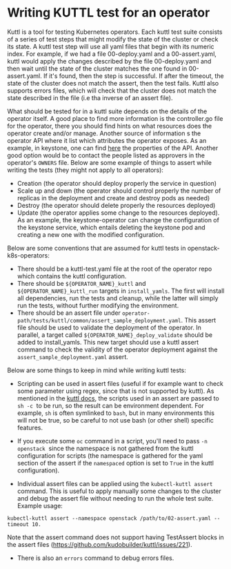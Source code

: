 Writing KUTTL test for an operator
==================================

Kuttl is a tool for testing Kubernetes operators. Each kuttl test suite
consists of a series of test steps that might modify the state of the cluster
or check its state. A kuttl test step will use all yaml files that begin with
its numeric index. For example, if we had a file 00-deploy.yaml and
a 00-assert.yaml, kuttl would apply the changes described by the file
00-deploy.yaml and then wait until the state of the cluster matches the one
found in 00-assert.yaml. If it's found, then the step is successful. If after
the timeout, the state of the cluster does not match the assert, then the test
fails. Kuttl also supports errors files, which will check that the cluster does
not match the state described in the file (i.e tha inverse of an assert file).

What should be tested for in a kuttl suite depends on the details of the
operator itself. A good place to find more information is the controller.go
file for the operator, there you should find
hints on what resources does the operator create and/or manage. Another source
of information s the operator API where it list which attributes the operator 
exposes. As an example, in keystone, one can find [here](https://github.com/openstack-k8s-operators/keystone-operator/blob/master/api/bases/keystone.openstack.org_keystoneapis.yaml) the properties of the API. Another good option would be to contact the people
listed as approvers in the operator's `OWNERS` file. Below are some example of
things to assert while writing the tests (they might not apply to all operators):

* Creation (the operator should deploy properly the service in question)
* Scale up and down (the operator should control properly the number of
replicas in the deployment and create and destroy pods as needed)
* Destroy (the operator should delete properly the resources deployed)
* Update (the operator applies some change to the resources deployed). As
an example, the keystone-operator can change the configuration of the
keystone service, which entails deleting the keystone pod and creating
a new one with the modified configuration.

Below are some conventions that are assumed for kuttl tests in
openstack-k8s-operators:

* There should be a kuttl-test.yaml file at the root of the operator
repo which contains the kuttl configuration.
* There should be `${OPERATOR_NAME}_kuttl` and `${OPERATOR_NAME}_kuttl_run` targets in `install_yamls`. The first will install all dependencies, run the  tests and cleanup, while the latter will simply run the tests, without further modifying the environment.
* There should be an assert file under
`operator-path/tests/kuttl/common/assert_sample_deployment.yaml`.
This assert file should be used to validate the deployment
of the operator. In parallel, a target called `${OPERATOR_NAME}_deploy_validate`
should be added to install_yamls. This new target should use a kuttl assert
command to check the validity of the operator deployment
against the `assert_sample_deployment.yaml` assert.

Below are some things to keep in mind while writing kuttl tests:

* Scripting can be used in assert files (useful if for example want to check some
parameter using regex, since that is not supported by kuttl). As
mentioned in the [kuttl docs](https://kuttl.dev/docs/testing/steps.html#shell-scripts), 
the scripts used in an assert are passed to `sh -c`  to be
run, so the result can be environment dependent. For example, `sh` is often
symlinked to `bash`, but in many environments this will not be true, so be
careful to not use bash (or other shell) specific features.

* If you execute some `oc` command in a script, you'll need to pass `-n openstack` 
since the namespace is not gathered from the kuttl configuration for scripts
(the namespace is gathered for the yaml section of the assert if the `namespaced` option
is set to `True` in the kuttl configuration).

* Individual assert files can be applied using the `kubectl-kuttl assert` command.
This is useful to apply manually some changes to the cluster and debug the
assert file without needing to run the whole test suite. Example usage:
```
kubectl-kuttl assert --namespace openstack /path/to/02-assert.yaml --timeout 10.
```
Note that the assert command does not support having TestAssert blocks in the assert files (https://github.com/kudobuilder/kuttl/issues/221).

* There is also an `errors` command to debug errors files.
